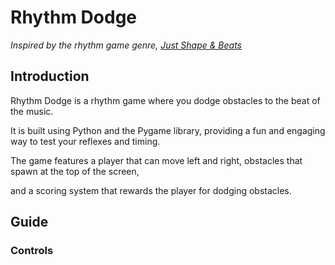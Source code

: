 # Rhythm Dodge
*Inspired by the rhythm game genre, [Just Shape & Beats](https://www.youtube.com/watch?v=1jPOfZdNdCk)*

## Introduction
Rhythm Dodge is a rhythm game where you dodge obstacles to the beat of the music.

It is built using Python and the Pygame library, providing a fun and engaging way to test your reflexes and timing.

The game features a player that can move left and right, obstacles that spawn at the top of the screen,

and a scoring system that rewards the player for dodging obstacles.

## Guide
### Controls
